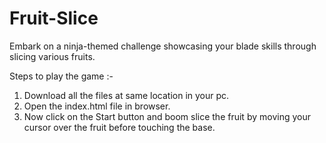 # Fruit-Slice
Embark on a ninja-themed challenge showcasing your blade skills through slicing various fruits.

Steps to play the game :-

1. Download all the files at same location in your pc.
2. Open the index.html file in browser.
3. Now click on the Start button and boom slice the fruit by moving your cursor over the fruit before touching the base.
